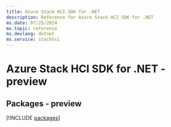 ```yaml
---
title: Azure Stack HCI SDK for .NET
description: Reference for Azure Stack HCI SDK for .NET
ms.date: 07/25/2024
ms.topic: reference
ms.devlang: dotnet
ms.service: stackhci
---
```

# Azure Stack HCI SDK for .NET - preview
## Packages - preview
[!INCLUDE [packages](stack-hci-index.md)]